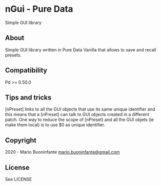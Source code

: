 # nGui - Pure Data
Simple GUI library

## About
Simple GUI library written in Pure Data Vanilla that allows to save and recall presets.

## Compatibility
Pd >= 0.50.0

## Tips and tricks
[nPreset] links to all the GUI objects that use its same unique identifier and this means that a [nPreset] can talk to GUI objects created in a different patch. 
One way to reduce the scope of [nPreset] and all the GUI objets (ie make them local) is to use $0 as unique identifier.


## Copyright
2020 - Mario Buoninfante
mario.buoninfante@gmail.com


## License
See LICENSE
